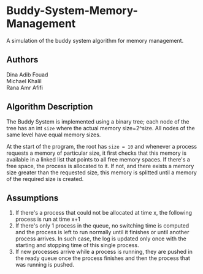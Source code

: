 # Buddy-System-Memory-Management
A simulation of the buddy system algorithm for memory management.

## Authors
Dina Adib Fouad  
Michael Khalil   
Rana Amr Afifi  

## Algorithm Description
The Buddy System is implemented using a binary tree; each node of the tree has an int `size` where the actual memory size=2^size. All nodes of the same level have equal memory sizes. 

At the start of the program, the root has `size = 10` and whenever a process requests a memory of particular size, it first checks that this memory is available in a linked list that points to all free memory spaces. 
If there's a free space, the process is allocated to it. 
If not, and there exists a memory size greater than the requested size, this memory is splitted until a memory of the required size is created. 

## Assumptions
1. If there's a process that could not be allocated at time x, the following process is run at time x+1 
2. If there's only 1 process in the queue, no switching time is computed and the process is left to run normally until it finishes or until another process arrives. In such case, the log is updated only once with the starting and stopping time of this single process. 
3. If new processes arrive while a process is running, they are pushed in the ready queue once the process finishes and then the process that was running is pushed.
